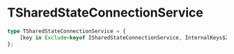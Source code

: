 # TSharedStateConnectionService

```ts
type TSharedStateConnectionService = {
    [key in Exclude<keyof ISharedStateConnectionService, InternalKeys$2>]: unknown;
};
```


